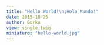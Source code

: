 ```yaml
---
title: "Hello World!\n¡Hola Mundo!"
date: 2015-10-25
author: Gorka
view: single.twig
miniature: "hello-world.jpg"
---
```

